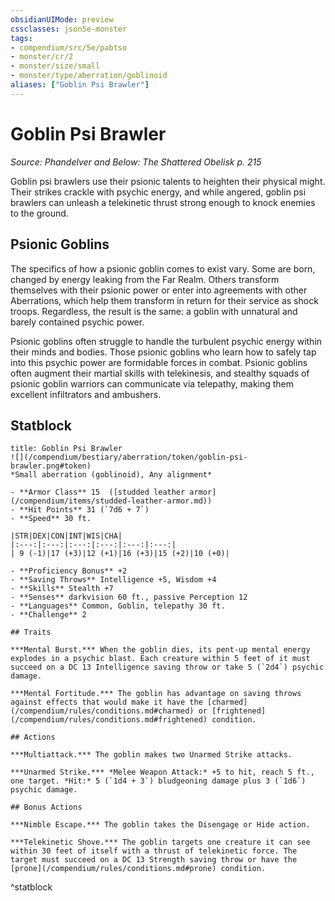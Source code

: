 ```yaml
---
obsidianUIMode: preview
cssclasses: json5e-monster
tags:
- compendium/src/5e/pabtso
- monster/cr/2
- monster/size/small
- monster/type/aberration/goblinoid
aliases: ["Goblin Psi Brawler"]
---
```

# Goblin Psi Brawler
*Source: Phandelver and Below: The Shattered Obelisk p. 215*  

Goblin psi brawlers use their psionic talents to heighten their physical might. Their strikes crackle with psychic energy, and while angered, goblin psi brawlers can unleash a telekinetic thrust strong enough to knock enemies to the ground.

## Psionic Goblins

The specifics of how a psionic goblin comes to exist vary. Some are born, changed by energy leaking from the Far Realm. Others transform themselves with their psionic power or enter into agreements with other Aberrations, which help them transform in return for their service as shock troops. Regardless, the result is the same: a goblin with unnatural and barely contained psychic power.

Psionic goblins often struggle to handle the turbulent psychic energy within their minds and bodies. Those psionic goblins who learn how to safely tap into this psychic power are formidable forces in combat. Psionic goblins often augment their martial skills with telekinesis, and stealthy squads of psionic goblin warriors can communicate via telepathy, making them excellent infiltrators and ambushers.

## Statblock

```ad-statblock
title: Goblin Psi Brawler
![](/compendium/bestiary/aberration/token/goblin-psi-brawler.png#token)
*Small aberration (goblinoid), Any alignment*

- **Armor Class** 15  ([studded leather armor](/compendium/items/studded-leather-armor.md))
- **Hit Points** 31 (`7d6 + 7`)
- **Speed** 30 ft.

|STR|DEX|CON|INT|WIS|CHA|
|:---:|:---:|:---:|:---:|:---:|:---:|
| 9 (-1)|17 (+3)|12 (+1)|16 (+3)|15 (+2)|10 (+0)|

- **Proficiency Bonus** +2
- **Saving Throws** Intelligence +5, Wisdom +4
- **Skills** Stealth +7
- **Senses** darkvision 60 ft., passive Perception 12
- **Languages** Common, Goblin, telepathy 30 ft.
- **Challenge** 2

## Traits

***Mental Burst.*** When the goblin dies, its pent-up mental energy explodes in a psychic blast. Each creature within 5 feet of it must succeed on a DC 13 Intelligence saving throw or take 5 (`2d4`) psychic damage.

***Mental Fortitude.*** The goblin has advantage on saving throws against effects that would make it have the [charmed](/compendium/rules/conditions.md#charmed) or [frightened](/compendium/rules/conditions.md#frightened) condition.

## Actions

***Multiattack.*** The goblin makes two Unarmed Strike attacks.

***Unarmed Strike.*** *Melee Weapon Attack:* +5 to hit, reach 5 ft., one target. *Hit:* 5 (`1d4 + 3`) bludgeoning damage plus 3 (`1d6`) psychic damage.

## Bonus Actions

***Nimble Escape.*** The goblin takes the Disengage or Hide action.

***Telekinetic Shove.*** The goblin targets one creature it can see within 30 feet of itself with a thrust of telekinetic force. The target must succeed on a DC 13 Strength saving throw or have the [prone](/compendium/rules/conditions.md#prone) condition.
```
^statblock